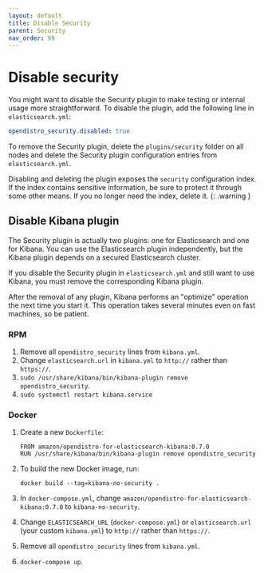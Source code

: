 ```yaml
---
layout: default
title: Disable Security
parent: Security
nav_order: 99
---
```


# Disable security

You might want to disable the Security plugin to make testing or internal usage more straightforward. To disable the plugin, add the following line in `elasticsearch.yml`:

```yml
opendistro_security.disabled: true
```

To remove the Security plugin, delete the `plugins/security` folder on all nodes and delete the Security plugin configuration entries from `elasticsearch.yml`.

Disabling and deleting the plugin exposes the `security` configuration index. If the index contains sensitive information, be sure to protect it through some other means. If you no longer need the index, delete it.
{: .warning }


## Disable Kibana plugin

The Security plugin is actually two plugins: one for Elasticsearch and one for Kibana. You can use the Elasticsearch plugin independently, but the Kibana plugin depends on a secured Elasticsearch cluster.

If you disable the Security plugin in `elasticsearch.yml` and still want to use Kibana, you must remove the corresponding Kibana plugin.

After the removal of any plugin, Kibana performs an "optimize" operation the next time you start it. This operation takes several minutes even on fast machines, so be patient.


### RPM

1. Remove all `opendistro_security` lines from `kibana.yml`.
1. Change `elasticsearch.url` in `kibana.yml` to `http://` rather than `https://`.
1. `sudo /usr/share/kibana/bin/kibana-plugin remove opendistro_security`.
1. `sudo systemctl restart kibana.service`


### Docker

1. Create a new `Dockerfile`:

   ```
   FROM amazon/opendistro-for-elasticsearch-kibana:0.7.0
   RUN /usr/share/kibana/bin/kibana-plugin remove opendistro_security
   ```

1. To build the new Docker image, run:

   ```
   docker build --tag=kibana-no-security .
   ```

1. In `docker-compose.yml`, change `amazon/opendistro-for-elasticsearch-kibana:0.7.0` to `kibana-no-security`.
1. Change `ELASTICSEARCH_URL` (`docker-compose.yml`) or `elasticsearch.url` (your custom `kibana.yml`) to `http://` rather than `https://`.
1. Remove all `opendistro_security` lines from `kibana.yml`.
1. `docker-compose up`.
